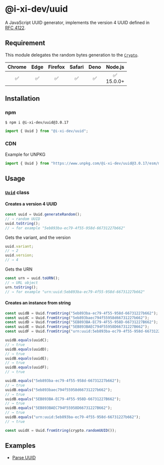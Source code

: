 # @i-xi-dev/uuid

A JavaScript UUID generator, implements the version 4 UUID defined in [RFC 4122](https://datatracker.ietf.org/doc/rfc4122/).


## Requirement

This module delegates the random bytes generation to the [`Crypto`](https://developer.mozilla.org/en-US/docs/Web/API/Crypto).

| Chrome | Edge | Firefox | Safari | Deno | Node.js |
| :---: | :---: | :---: | :---: | :---: | :---: |
| ✅ | ✅ | ✅ | ✅ | ✅ | ✅<br />15.0.0+ |


## Installation

### npm

```console
$ npm i @i-xi-dev/uuid@3.0.17
```

```javascript
import { Uuid } from "@i-xi-dev/uuid";
```

### CDN

Example for UNPKG
```javascript
import { Uuid } from "https://www.unpkg.com/@i-xi-dev/uuid@3.0.17/esm/mod.js";
```


## Usage

### [`Uuid`](https://doc.deno.land/https://raw.githubusercontent.com/i-xi-dev/uuid.es/3.0.17/mod.ts/~/Uuid) class

#### Creates a version 4 UUID
```javascript
const uuid = Uuid.generateRandom();
// → random UUID
uuid.toString();
// → for example "5eb893ba-ec79-4f55-958d-66731227b662"
```

Gets the variant, and the version
```javascript
uuid.variant;
// → 2
uuid.version;
// → 4
```

Gets the URN
```javascript
const urn = uuid.toURN();
// → URL object
urn.toString();
// → for example "urn:uuid:5eb893ba-ec79-4f55-958d-66731227b662"
```

#### Creates an instance from string
```javascript
const uuidB = Uuid.fromString("5eb893ba-ec79-4f55-958d-66731227b662");
const uuidC = Uuid.fromString("5eb893baec794f55958d66731227b662");
const uuidD = Uuid.fromString("5EB893BA-EC79-4F55-958D-66731227B662");
const uuidE = Uuid.fromString("5EB893BAEC794F55958D66731227B662");
const uuidF = Uuid.fromString("urn:uuid:5eb893ba-ec79-4f55-958d-66731227b662");

uuidB.equals(uuidC);
// → true
uuidB.equals(uuidD);
// → true
uuidB.equals(uuidE);
// → true
uuidB.equals(uuidF);
// → true

uuidB.equals("5eb893ba-ec79-4f55-958d-66731227b662");
// → true
uuidB.equals("5eb893baec794f55958d66731227b662");
// → true
uuidB.equals("5EB893BA-EC79-4F55-958D-66731227B662");
// → true
uuidB.equals("5EB893BAEC794F55958D66731227B662");
// → true
uuidB.equals("urn:uuid:5eb893ba-ec79-4f55-958d-66731227b662");
// → true
```

```javascript
const uuidX = Uuid.fromString(crypto.randomUUID());
```

## Examples

- [Parse UUID](https://i-xi-dev.github.io/uuid.es/example/parse.html)